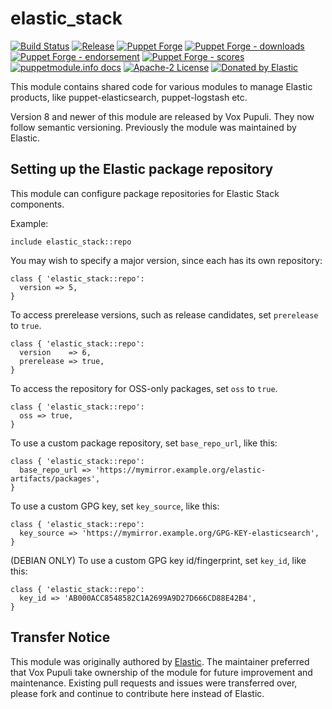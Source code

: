 # elastic_stack

[![Build Status](https://github.com/voxpupuli/puppet-elastic_stack/workflows/CI/badge.svg)](https://github.com/voxpupuli/puppet-elastic_stack/actions?query=workflow%3ACI)
[![Release](https://github.com/voxpupuli/puppet-elastic_stack/actions/workflows/release.yml/badge.svg)](https://github.com/voxpupuli/puppet-elastic_stack/actions/workflows/release.yml)
[![Puppet Forge](https://img.shields.io/puppetforge/v/puppet/elastic_stack.svg)](https://forge.puppetlabs.com/puppet/elastic_stack)
[![Puppet Forge - downloads](https://img.shields.io/puppetforge/dt/puppet/elastic_stack.svg)](https://forge.puppetlabs.com/puppet/elastic_stack)
[![Puppet Forge - endorsement](https://img.shields.io/puppetforge/e/puppet/elastic_stack.svg)](https://forge.puppetlabs.com/puppet/elastic_stack)
[![Puppet Forge - scores](https://img.shields.io/puppetforge/f/puppet/elastic_stack.svg)](https://forge.puppetlabs.com/puppet/elastic_stack)
[![puppetmodule.info docs](http://www.puppetmodule.info/images/badge.png)](http://www.puppetmodule.info/m/puppet-elastic_stack)
[![Apache-2 License](https://img.shields.io/github/license/voxpupuli/puppet-elastic_stack.svg)](LICENSE)
[![Donated by Elastic](https://img.shields.io/badge/donated%20by-Elastic-fb7047.svg)](#transfer-notice)

This module contains shared code for various modules to manage Elastic
products, like puppet-elasticsearch, puppet-logstash etc.

Version 8 and newer of this module are released by Vox Pupuli. They now follow
semantic versioning. Previously the module was maintained by Elastic.

## Setting up the Elastic package repository

This module can configure package repositories for Elastic Stack components.

Example:

```puppet
include elastic_stack::repo
```

You may wish to specify a major version, since each has its own repository:

```puppet
class { 'elastic_stack::repo':
  version => 5,
}
```

To access prerelease versions, such as release candidates, set `prerelease` to `true`.

```puppet
class { 'elastic_stack::repo':
  version    => 6,
  prerelease => true,
}
```

To access the repository for OSS-only packages, set `oss` to `true`.

```puppet
class { 'elastic_stack::repo':
  oss => true,
}
```

To use a custom package repository, set `base_repo_url`, like this:

```puppet
class { 'elastic_stack::repo':
  base_repo_url => 'https://mymirror.example.org/elastic-artifacts/packages',
}
```

To use a custom GPG key, set `key_source`, like this:

```puppet
class { 'elastic_stack::repo':
  key_source => 'https://mymirror.example.org/GPG-KEY-elasticsearch',
}
```

(DEBIAN ONLY) To use a custom GPG key id/fingerprint, set `key_id`, like this:

```puppet
class { 'elastic_stack::repo':
  key_id => 'AB000ACC8548582C1A2699A9D27D666CD88E42B4',
}
```

## Transfer Notice

This module was originally authored by [Elastic](https://www.elastic.co).
The maintainer preferred that Vox Pupuli take ownership of the module for future improvement and maintenance.
Existing pull requests and issues were transferred over, please fork and continue to contribute here instead of Elastic.
